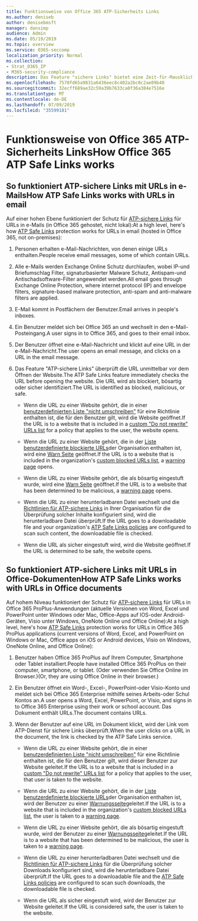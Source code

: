 ```yaml
---
title: Funktionsweise von Office 365 ATP-Sicherheits Links
ms.author: deniseb
author: denisebmsft
manager: dansimp
audience: Admin
ms.date: 05/19/2019
ms.topic: overview
ms.service: O365-seccomp
localization_priority: Normal
ms.collection:
- Strat_O365_IP
- M365-security-compliance
description: Das Feature "sichere Links" bietet eine Zeit-für-Mausklick-Überprüfung von Hyperlinks in Office-Dokumenten und e-Mail-Nachrichten. Lesen Sie diesen Artikel, um zu erfahren, wie ATP-sichere Links funktionieren.
ms.openlocfilehash: 7570fd65a9831a6436eec8c402a2bc0c2ae09b40
ms.sourcegitcommit: 32ecff689ae32c59a39b7633ca0f36a304e7516e
ms.translationtype: MT
ms.contentlocale: de-DE
ms.lasthandoff: 07/09/2019
ms.locfileid: "35599181"
---
```

# <a name="how-office-365-atp-safe-links-works"></a><span data-ttu-id="5b9a2-104">Funktionsweise von Office 365 ATP-Sicherheits Links</span><span class="sxs-lookup"><span data-stu-id="5b9a2-104">How Office 365 ATP Safe Links works</span></span>
         
## <a name="how-atp-safe-links-works-with-urls-in-email"></a><span data-ttu-id="5b9a2-105">So funktioniert ATP-sichere Links mit URLs in e-Mails</span><span class="sxs-lookup"><span data-stu-id="5b9a2-105">How ATP Safe Links works with URLs in email</span></span>

<span data-ttu-id="5b9a2-106">Auf einer hohen Ebene funktioniert der Schutz für [ATP-sichere Links](atp-safe-links.md) für URLs in e-Mails (in Office 365 gehostet, nicht lokal):</span><span class="sxs-lookup"><span data-stu-id="5b9a2-106">At a high level, here's how [ATP Safe Links](atp-safe-links.md) protection works for URLs in email (hosted in Office 365, not on-premises):</span></span>
  
1. <span data-ttu-id="5b9a2-107">Personen erhalten e-Mail-Nachrichten, von denen einige URLs enthalten.</span><span class="sxs-lookup"><span data-stu-id="5b9a2-107">People receive email messages, some of which contain URLs.</span></span>
    
2. <span data-ttu-id="5b9a2-108">Alle e-Mails werden Exchange Online Schutz durchlaufen, wobei IP-und Briefumschlag Filter, signaturbasierter Malware Schutz, Antispam-und Antischadsoftware-Filter angewendet werden.</span><span class="sxs-lookup"><span data-stu-id="5b9a2-108">All email goes through Exchange Online Protection, where internet protocol (IP) and envelope filters, signature-based malware protection, anti-spam and anti-malware filters are applied.</span></span> 
    
3. <span data-ttu-id="5b9a2-109">E-Mail kommt in Postfächern der Benutzer.</span><span class="sxs-lookup"><span data-stu-id="5b9a2-109">Email arrives in people's inboxes.</span></span>
    
4. <span data-ttu-id="5b9a2-110">Ein Benutzer meldet sich bei Office 365 an und wechselt in den e-Mail-Posteingang.</span><span class="sxs-lookup"><span data-stu-id="5b9a2-110">A user signs in to Office 365, and goes to their email inbox.</span></span>
    
5. <span data-ttu-id="5b9a2-111">Der Benutzer öffnet eine e-Mail-Nachricht und klickt auf eine URL in der e-Mail-Nachricht.</span><span class="sxs-lookup"><span data-stu-id="5b9a2-111">The user opens an email message, and clicks on a URL in the email message.</span></span>
    
6. <span data-ttu-id="5b9a2-112">Das Feature "ATP-sichere Links" überprüft die URL unmittelbar vor dem Öffnen der Website.</span><span class="sxs-lookup"><span data-stu-id="5b9a2-112">The ATP Safe Links feature immediately checks the URL before opening the website.</span></span> <span data-ttu-id="5b9a2-113">Die URL wird als blockiert, bösartig oder sicher identifiziert.</span><span class="sxs-lookup"><span data-stu-id="5b9a2-113">The URL is identified as blocked, malicious, or safe.</span></span>
    
    - <span data-ttu-id="5b9a2-114">Wenn die URL zu einer Website gehört, die in einer [benutzerdefinierten Liste "nicht umschreiben"](set-up-a-custom-do-not-rewrite-urls-list-with-atp.md) für eine Richtlinie enthalten ist, die für den Benutzer gilt, wird die Website geöffnet.</span><span class="sxs-lookup"><span data-stu-id="5b9a2-114">If the URL is to a website that is included in a [custom "Do not rewrite" URLs list](set-up-a-custom-do-not-rewrite-urls-list-with-atp.md) for a policy that applies to the user, the website opens.</span></span> 
    
    - <span data-ttu-id="5b9a2-115">Wenn die URL zu einer Website gehört, die in der [Liste benutzerdefinierte blockierte URLs](set-up-a-custom-blocked-urls-list-wtih-atp.md)der Organisation enthalten ist, wird eine [Warn Seite](atp-safe-links-warning-pages.md) geöffnet.</span><span class="sxs-lookup"><span data-stu-id="5b9a2-115">If the URL is to a website that is included in the organization's [custom blocked URLs list](set-up-a-custom-blocked-urls-list-wtih-atp.md), a [warning page](atp-safe-links-warning-pages.md) opens.</span></span> 
    
    - <span data-ttu-id="5b9a2-116">Wenn die URL zu einer Website gehört, die als bösartig eingestuft wurde, wird eine [Warn Seite](atp-safe-links-warning-pages.md) geöffnet.</span><span class="sxs-lookup"><span data-stu-id="5b9a2-116">If the URL is to a website that has been determined to be malicious, a [warning page](atp-safe-links-warning-pages.md) opens.</span></span> 
    
    - <span data-ttu-id="5b9a2-117">Wenn die URL zu einer herunterladbaren Datei wechselt und die [Richtlinien für ATP-sichere Links](set-up-atp-safe-links-policies.md) in Ihrer Organisation für die Überprüfung solcher Inhalte konfiguriert sind, wird die herunterladbare Datei überprüft.</span><span class="sxs-lookup"><span data-stu-id="5b9a2-117">If the URL goes to a downloadable file and your organization's [ATP Safe Links policies](set-up-atp-safe-links-policies.md) are configured to scan such content, the downloadable file is checked.</span></span> 
    
    - <span data-ttu-id="5b9a2-118">Wenn die URL als sicher eingestuft wird, wird die Website geöffnet.</span><span class="sxs-lookup"><span data-stu-id="5b9a2-118">If the URL is determined to be safe, the website opens.</span></span>
    
## <a name="how-atp-safe-links-works-with-urls-in-office-documents"></a><span data-ttu-id="5b9a2-119">So funktioniert ATP-sichere Links mit URLs in Office-Dokumenten</span><span class="sxs-lookup"><span data-stu-id="5b9a2-119">How ATP Safe Links works with URLs in Office documents</span></span>

<span data-ttu-id="5b9a2-120">Auf hohem Niveau funktioniert der Schutz für [ATP-sichere Links](atp-safe-links.md) für URLs in Office 365 ProPlus-Anwendungen (aktuelle Versionen von Word, Excel und PowerPoint unter Windows oder Mac, Office-Apps auf IOS-oder Android-Geräten, Visio unter Windows, OneNote Online und Office Online):</span><span class="sxs-lookup"><span data-stu-id="5b9a2-120">At a high level, here's how [ATP Safe Links](atp-safe-links.md) protection works for URLs in Office 365 ProPlus applications (current versions of Word, Excel, and PowerPoint on Windows or Mac, Office apps on iOS or Android devices, Visio on Windows, OneNote Online, and Office Online):</span></span>
  
1. <span data-ttu-id="5b9a2-121">Benutzer haben Office 365 ProPlus auf Ihrem Computer, Smartphone oder Tablet installiert.</span><span class="sxs-lookup"><span data-stu-id="5b9a2-121">People have installed Office 365 ProPlus on their computer, smartphone, or tablet.</span></span> <span data-ttu-id="5b9a2-122">(Oder verwenden Sie Office Online im Browser.)</span><span class="sxs-lookup"><span data-stu-id="5b9a2-122">(Or, they are using Office Online in their browser.)</span></span>
    
2. <span data-ttu-id="5b9a2-123">Ein Benutzer öffnet ein Word-, Excel-, PowerPoint-oder Visio-Konto und meldet sich bei Office 365 Enterprise mithilfe seines Arbeits-oder Schul Kontos an.</span><span class="sxs-lookup"><span data-stu-id="5b9a2-123">A user opens a Word, Excel, PowerPoint, or Visio, and signs in to Office 365 Enterprise using their work or school account.</span></span> <span data-ttu-id="5b9a2-124">Das Dokument enthält URLs.</span><span class="sxs-lookup"><span data-stu-id="5b9a2-124">The document contains URLs.</span></span>
    
3. <span data-ttu-id="5b9a2-125">Wenn der Benutzer auf eine URL im Dokument klickt, wird der Link vom ATP-Dienst für sichere Links überprüft.</span><span class="sxs-lookup"><span data-stu-id="5b9a2-125">When the user clicks on a URL in the document, the link is checked by the ATP Safe Links service.</span></span>
    
      - <span data-ttu-id="5b9a2-126">Wenn die URL zu einer Website gehört, die in einer [benutzerdefinierten Liste "nicht umschreiben"](set-up-a-custom-do-not-rewrite-urls-list-with-atp.md) für eine Richtlinie enthalten ist, die für den Benutzer gilt, wird dieser Benutzer zur Website geleitet.</span><span class="sxs-lookup"><span data-stu-id="5b9a2-126">If the URL is to a website that is included in a [custom "Do not rewrite" URLs list](set-up-a-custom-do-not-rewrite-urls-list-with-atp.md) for a policy that applies to the user, that user is taken to the website.</span></span> 
    
      - <span data-ttu-id="5b9a2-127">Wenn die URL zu einer Website gehört, die in der [Liste benutzerdefinierte blockierte URLs](set-up-a-custom-blocked-urls-list-wtih-atp.md)der Organisation enthalten ist, wird der Benutzer zu einer [Warnungsseite](atp-safe-links-warning-pages.md)geleitet.</span><span class="sxs-lookup"><span data-stu-id="5b9a2-127">If the URL is to a website that is included in the organization's [custom blocked URLs list](set-up-a-custom-blocked-urls-list-wtih-atp.md), the user is taken to a [warning page](atp-safe-links-warning-pages.md).</span></span>
    
      - <span data-ttu-id="5b9a2-128">Wenn die URL zu einer Website gehört, die als bösartig eingestuft wurde, wird der Benutzer zu einer [Warnungsseite](atp-safe-links-warning-pages.md)geleitet.</span><span class="sxs-lookup"><span data-stu-id="5b9a2-128">If the URL is to a website that has been determined to be malicious, the user is taken to a [warning page](atp-safe-links-warning-pages.md).</span></span>
    
      - <span data-ttu-id="5b9a2-129">Wenn die URL zu einer herunterladbaren Datei wechselt und die [Richtlinien für ATP-sichere Links](set-up-atp-safe-links-policies.md) für die Überprüfung solcher Downloads konfiguriert sind, wird die herunterladbare Datei überprüft.</span><span class="sxs-lookup"><span data-stu-id="5b9a2-129">If the URL goes to a downloadable file and the [ATP Safe Links policies](set-up-atp-safe-links-policies.md) are configured to scan such downloads, the downloadable file is checked.</span></span> 
    
      - <span data-ttu-id="5b9a2-130">Wenn die URL als sicher eingestuft wird, wird der Benutzer zur Website geleitet.</span><span class="sxs-lookup"><span data-stu-id="5b9a2-130">If the URL is considered safe, the user is taken to the website.</span></span>

